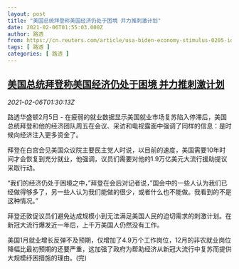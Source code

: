 ```yaml
---
layout: post
title: "美国总统拜登称美国经济仍处于困境 并力推刺激计划"
date: 2021-02-06T01:55:03.000Z
author: 路透
from: https://cn.reuters.com/article/usa-biden-economy-stimulus-0205-idCNKBS2A602J
tags: [ 路透 ]
categories: [ 路透 ]
---
```

<!--1612576503000-->
[美国总统拜登称美国经济仍处于困境 并力推刺激计划](https://cn.reuters.com/article/usa-biden-economy-stimulus-0205-idCNKBS2A602J)
------

<div>
<div><i>2021-02-06T01:30:13Z</i></div><p>路透华盛顿2月5日 - 在疲弱的就业数据显示美国就业市场复苏陷入停滞后，美国总统拜登和他的经济团队周五在会议、采访和电视露面中强调了同样的信息：是时候向经济注入更多资金了。</p><p>拜登在白宫会见美国众议院主要民主党人时说，以目前的速度，美国需要10年时间才会恢复到充分就业，他强调，议员们需要对他的1.9万亿美元大流行援助提议采取行动。</p><p>“我们的经济仍处于困境之中，”拜登在会后对记者说，”国会中的一些人认为我们已经做得够多了，另一些人认为我们能做的很少，或者什么也不能做。我看到的不是这种情况。”</p><p>拜登还敦促议员们避免达成规模小到无法满足美国人民的迫切需求的刺激计划。在新冠大流行爆发近一年后，上千万美国人仍然没有工作。</p><p>美国1月就业增长反弹不及预期，仅增加了4.9万个工作岗位，12月的非农就业岗位降幅比最初预期的还要严重，这加强了政府为帮助经济从新冠大流行中复苏而提供大规模纾困措施的理由。(完)</p>
</div>
